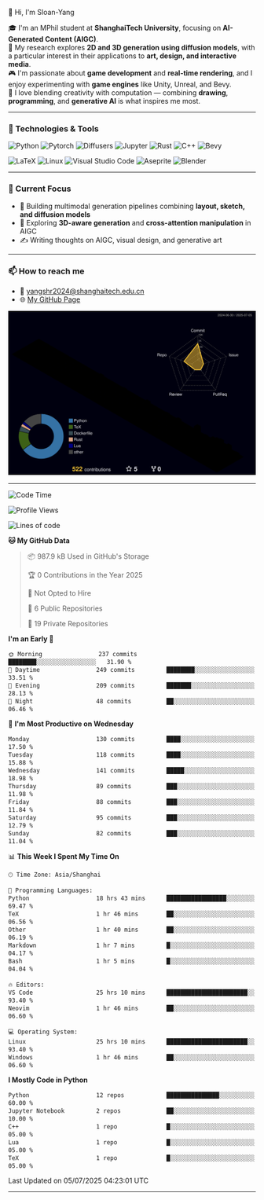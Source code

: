 👋 Hi, I'm Sloan-Yang

🎓 I'm an MPhil student at **ShanghaiTech University**, focusing on **AI-Generated Content (AIGC)**.  
🧠 My research explores **2D and 3D generation using diffusion models**, with a particular interest in their applications to **art, design, and interactive media**.  
🎮 I'm passionate about **game development** and **real-time rendering**, and I enjoy experimenting with **game engines** like Unity, Unreal, and Bevy.  
🎨 I love blending creativity with computation — combining **drawing**, **programming**, and **generative AI** is what inspires me most.

---

### 🧰 Technologies & Tools

![Python](https://img.shields.io/badge/python-%233776AB.svg?style=for-the-badge&logo=python&logoColor=white)
![Pytorch](https://img.shields.io/badge/pytorch-%23EE4C2C.svg?style=for-the-badge&logo=pytorch&logoColor=white)
![Diffusers](https://img.shields.io/badge/diffusers-HuggingFace-yellow?style=for-the-badge&logo=huggingface&logoColor=black)
![Jupyter](https://img.shields.io/badge/Jupyter-%23F37626.svg?style=for-the-badge&logo=Jupyter&logoColor=white)
![Rust](https://img.shields.io/badge/Rust-%23000000.svg?style=for-the-badge&logo=rust&logoColor=white)
![C++](https://img.shields.io/badge/C++-%2300599C.svg?style=for-the-badge&logo=c%2B%2B&logoColor=white)
![Bevy](https://img.shields.io/badge/Bevy-000000.svg?style=for-the-badge&logo=bevy&logoColor=white)

![LaTeX](https://img.shields.io/badge/LaTeX-47A141?style=for-the-badge&logo=latex&logoColor=white)
![Linux](https://img.shields.io/badge/Linux-FCC624?style=for-the-badge&logo=linux&logoColor=black)
![Visual Studio Code](https://img.shields.io/badge/VSCode-0078d7.svg?style=for-the-badge&logo=visual-studio-code&logoColor=white)
![Aseprite](https://img.shields.io/badge/Aseprite-FFFFFF?style=for-the-badge&logo=Aseprite&logoColor=%237D929E)
![Blender](https://img.shields.io/badge/Blender-F5792A?style=for-the-badge&logo=blender&logoColor=white)

---

### 🔭 Current Focus

- 🎨 Building multimodal generation pipelines combining **layout, sketch, and diffusion models**
- 🧪 Exploring **3D-aware generation** and **cross-attention manipulation** in AIGC
- ✍️ Writing thoughts on AIGC, visual design, and generative art

---

### 📫 How to reach me

- 📧 <a href="mailto:yangshr2024@shanghaitech.edu.cn">yangshr2024@shanghaitech.edu.cn</a>
- 🌐 [My GitHub Page](https://sloan-yang.github.io)  



![3D Profile](https://raw.githubusercontent.com/Sloan-Yang/Sloan-Yang/main/profile-3d-contrib/profile-night-rainbow.svg)

---


<!--START_SECTION:waka-->
![Code Time](http://img.shields.io/badge/Code%20Time-316%20hrs%2046%20mins-blue)

![Profile Views](http://img.shields.io/badge/Profile%20Views-1-blue)

![Lines of code](https://img.shields.io/badge/From%20Hello%20World%20I%27ve%20Written-2.1%20million%20lines%20of%20code-blue)

**🐱 My GitHub Data** 

> 📦 987.9 kB Used in GitHub's Storage 
 > 
> 🏆 0 Contributions in the Year 2025
 > 
> 🚫 Not Opted to Hire
 > 
> 📜 6 Public Repositories 
 > 
> 🔑 19 Private Repositories 
 > 
**I'm an Early 🐤** 

```text
🌞 Morning                237 commits         ████████░░░░░░░░░░░░░░░░░   31.90 % 
🌆 Daytime                249 commits         ████████░░░░░░░░░░░░░░░░░   33.51 % 
🌃 Evening                209 commits         ███████░░░░░░░░░░░░░░░░░░   28.13 % 
🌙 Night                  48 commits          ██░░░░░░░░░░░░░░░░░░░░░░░   06.46 % 
```
📅 **I'm Most Productive on Wednesday** 

```text
Monday                   130 commits         ████░░░░░░░░░░░░░░░░░░░░░   17.50 % 
Tuesday                  118 commits         ████░░░░░░░░░░░░░░░░░░░░░   15.88 % 
Wednesday                141 commits         █████░░░░░░░░░░░░░░░░░░░░   18.98 % 
Thursday                 89 commits          ███░░░░░░░░░░░░░░░░░░░░░░   11.98 % 
Friday                   88 commits          ███░░░░░░░░░░░░░░░░░░░░░░   11.84 % 
Saturday                 95 commits          ███░░░░░░░░░░░░░░░░░░░░░░   12.79 % 
Sunday                   82 commits          ███░░░░░░░░░░░░░░░░░░░░░░   11.04 % 
```


📊 **This Week I Spent My Time On** 

```text
🕑︎ Time Zone: Asia/Shanghai

💬 Programming Languages: 
Python                   18 hrs 43 mins      █████████████████░░░░░░░░   69.47 % 
TeX                      1 hr 46 mins        ██░░░░░░░░░░░░░░░░░░░░░░░   06.56 % 
Other                    1 hr 40 mins        ██░░░░░░░░░░░░░░░░░░░░░░░   06.19 % 
Markdown                 1 hr 7 mins         █░░░░░░░░░░░░░░░░░░░░░░░░   04.17 % 
Bash                     1 hr 5 mins         █░░░░░░░░░░░░░░░░░░░░░░░░   04.04 % 

🔥 Editors: 
VS Code                  25 hrs 10 mins      ███████████████████████░░   93.40 % 
Neovim                   1 hr 46 mins        ██░░░░░░░░░░░░░░░░░░░░░░░   06.60 % 

💻 Operating System: 
Linux                    25 hrs 10 mins      ███████████████████████░░   93.40 % 
Windows                  1 hr 46 mins        ██░░░░░░░░░░░░░░░░░░░░░░░   06.60 % 
```

**I Mostly Code in Python** 

```text
Python                   12 repos            ███████████████░░░░░░░░░░   60.00 % 
Jupyter Notebook         2 repos             ██░░░░░░░░░░░░░░░░░░░░░░░   10.00 % 
C++                      1 repo              █░░░░░░░░░░░░░░░░░░░░░░░░   05.00 % 
Lua                      1 repo              █░░░░░░░░░░░░░░░░░░░░░░░░   05.00 % 
TeX                      1 repo              █░░░░░░░░░░░░░░░░░░░░░░░░   05.00 % 
```




 Last Updated on 05/07/2025 04:23:01 UTC
<!--END_SECTION:waka-->

---






